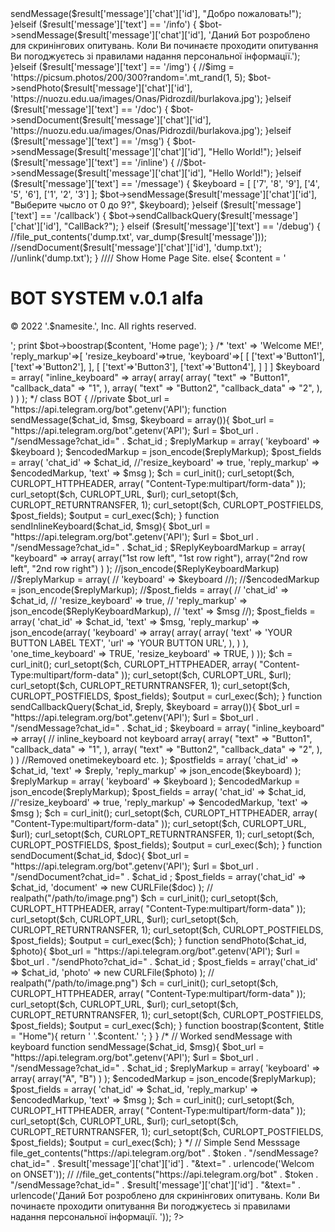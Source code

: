 <?php 
// Work with Heroku Config Vars
$namesite = getenv('copyright');
$token = getenv('API');
$bot_url = "https://api.telegram.org/bot" . $token;

$result = json_decode(file_get_contents('php://input'), true);


//if (isset($update['callback_query'])) {
//    $callback_query_data = $update['callback_query']['data'];
//}


// CALLBACK QUERY HANDLER
// $data = $data['callback_query']? $data['callback_query'] : $data['message'];
// $msg = mb_strtolower(($data['text']? $data['text'] : $data['data']), 'utf-8');


//$client = $result['callback_query']['from']['id'];
//$callback_query = $result['callback_query']['id'];
//$callback_data = $callback_query['data'];

// Initialisation Bot
$bot = new BOT();

if ($result['message']['text'] == '/start') {
    $bot->sendMessage($result['message']['chat']['id'], "Добро пожаловать!");
}elseif ($result['message']['text'] == '/info') {
    $bot->sendMessage($result['message']['chat']['id'], 'Даний Бот розроблено для скринінгових опитувань. Коли Ви починаєте проходити опитування Ви погоджуєтесь зі правилами надання персональної інформації.');
}elseif ($result['message']['text'] == '/img') {
    //$img = 'https://picsum.photos/200/300?random='.mt_rand(1, 5);
    $bot->sendPhoto($result['message']['chat']['id'], 'https://nuozu.edu.ua/images/Onas/Pidrozdil/burlakova.jpg');
}elseif ($result['message']['text'] == '/doc') {
    $bot->sendDocument($result['message']['chat']['id'], 'https://nuozu.edu.ua/images/Onas/Pidrozdil/burlakova.jpg');
}elseif ($result['message']['text'] == '/msg') {
    $bot->sendMessage($result['message']['chat']['id'], "Hello World!");
}elseif ($result['message']['text'] == '/inline') {
    //$bot->sendMessage($result['message']['chat']['id'], "Hello World!");
}elseif ($result['message']['text'] == '/message') {
    $keyboard = [
        ['7', '8', '9'],
        ['4', '5', '6'],
        ['1', '2', '3']
       ];
    $bot->sendMessage($result['message']['chat']['id'], "Выберите чысло от 0 до 9?", $keyboard);
}elseif ($result['message']['text'] == '/callback') {
    $bot->sendCallbackQuery($result['message']['chat']['id'], "CallBack?");
}

elseif ($result['message']['text'] == '/debug') {
    //file_put_contents('dump.txt', var_dump($result['message']));
    //sendDocument($result['message']['chat']['id'], 'dump.txt');
    //unlink('dump.txt');
}

//// Show Home Page Site. 
else{
  $content = '<h1>BOT SYSTEM v.0.1 alfa</h1>
<div class="d-flex flex-column flex-sm-row justify-content-between py-4 my-4 border-top">
      <p>© 2022 '.$namesite.', Inc. All rights reserved.</p>
      <ul class="list-unstyled d-flex"></ul>
    </div>
';
  
  print $bot->boostrap($content, 'Home page');
}


/*


'text' => 'Welcome ME!',
'reply_markup'=>[
    'resize_keyboard'=>true,
    'keyboard'=>[
        [
            ['text'=>'Button1'],
            ['text'=>'Button2'],
        ],
        [
            ['text'=>'Button3'],
            ['text'=>'Button4'],
        ]
    ]
]


$keyboard = array(
  "inline_keyboard" => array( 
    array(
      array( 
        "text" => "Button1", 
        "callback_data" => "1", 
      ), 
      array( 
        "text" => "Button2", 
        "callback_data" => "2", 
      ), 
    )
  ) 
);

*/

class BOT {
    
    //private $bot_url = "https://api.telegram.org/bot".getenv('API');

    function sendMessage($chat_id, $msg, $keyboard = array()){
        $bot_url    = "https://api.telegram.org/bot".getenv('API');
        $url        = $bot_url . "/sendMessage?chat_id=" . $chat_id ;

        $replyMarkup = array(
            'keyboard' => $keyboard
        );
        
        $encodedMarkup = json_encode($replyMarkup);    

        $post_fields = array(
            'chat_id'   => $chat_id,
            //'resize_keyboard' => true, 
            'reply_markup' => $encodedMarkup,
            'text'     => $msg 
        ); 

        $ch = curl_init(); 
        curl_setopt($ch, CURLOPT_HTTPHEADER, array(
            "Content-Type:multipart/form-data"
        ));
        curl_setopt($ch, CURLOPT_URL, $url); 
        curl_setopt($ch, CURLOPT_RETURNTRANSFER, 1); 
        curl_setopt($ch, CURLOPT_POSTFIELDS, $post_fields); 
        $output = curl_exec($ch);
    }
    
    function sendInlineKeyboard($chat_id, $msg){
        $bot_url    = "https://api.telegram.org/bot".getenv('API');
        $url        = $bot_url . "/sendMessage?chat_id=" . $chat_id ;
        
        $ReplyKeyboardMarkup = array(
            "keyboard" => array(
                array("1st row left", "1st row right"), 
                array("2nd row left", "2nd row right")
            )
        );
        
        //json_encode($ReplyKeyboardMarkup)

        //$replyMarkup = array(
        //    'keyboard' => $keyboard
        //);
        
        //$encodedMarkup = json_encode($replyMarkup); 
        
        

        //$post_fields = array(
        //    'chat_id'   => $chat_id,
        //    'resize_keyboard' => true, 
        //    'reply_markup' => json_encode($ReplyKeyboardMarkup),
        //    'text'     => $msg 
        //); 
        
        $post_fields = array(
            'chat_id' => $chat_id,
            'text' => $msg,
            'reply_markup' => json_encode(array(
            'keyboard' => array(
                array(
                    array(
                        'text' => 'YOUR BUTTON LABEL TEXT',
                        'url' => 'YOUR BUTTON URL',
                    ),
                )
            ),
            'one_time_keyboard' => TRUE,
            'resize_keyboard' => TRUE,
            )
         ));

        $ch = curl_init(); 
        curl_setopt($ch, CURLOPT_HTTPHEADER, array(
            "Content-Type:multipart/form-data"
        ));
        curl_setopt($ch, CURLOPT_URL, $url); 
        curl_setopt($ch, CURLOPT_RETURNTRANSFER, 1); 
        curl_setopt($ch, CURLOPT_POSTFIELDS, $post_fields); 
        $output = curl_exec($ch);
    }
    
    function sendCallbackQuery($chat_id, $reply, $keyboard = array()){
        $bot_url    = "https://api.telegram.org/bot".getenv('API');
        $url        = $bot_url . "/sendMessage?chat_id=" . $chat_id ;
        
        $keyboard = array(
          "inline_keyboard" => array( // inline_keyboard not keyboard
            array(
              array( 
                "text" => "Button1", 
                "callback_data" => "1", 
              ), 
              array( 
                "text" => "Button2", 
                "callback_data" => "2", 
              ), 
            )
          ) //Removed onetimekeyboard etc.
        );
        
        $postfields = array( 
          'chat_id' => $chat_id,
          'text' => $reply, 
          'reply_markup' => json_encode($keyboard) 
        );

        $replyMarkup = array(
            'keyboard' => $keyboard
        );
        
        $encodedMarkup = json_encode($replyMarkup);    

        $post_fields = array(
            'chat_id'   => $chat_id,
            //'resize_keyboard' => true, 
            'reply_markup' => $encodedMarkup,
            'text'     => $msg 
        ); 

        $ch = curl_init(); 
        curl_setopt($ch, CURLOPT_HTTPHEADER, array(
            "Content-Type:multipart/form-data"
        ));
        curl_setopt($ch, CURLOPT_URL, $url); 
        curl_setopt($ch, CURLOPT_RETURNTRANSFER, 1); 
        curl_setopt($ch, CURLOPT_POSTFIELDS, $post_fields); 
        $output = curl_exec($ch);
    }
    
    function sendDocument($chat_id, $doc){
        $bot_url    = "https://api.telegram.org/bot".getenv('API');
        $url        = $bot_url . "/sendDocument?chat_id=" . $chat_id ;

        $post_fields = array('chat_id'   => $chat_id,
            'document'     => new CURLFile($doc) 
        ); 
        // realpath("/path/to/image.png")
        $ch = curl_init(); 
        curl_setopt($ch, CURLOPT_HTTPHEADER, array(
            "Content-Type:multipart/form-data"
        ));
        curl_setopt($ch, CURLOPT_URL, $url); 
        curl_setopt($ch, CURLOPT_RETURNTRANSFER, 1); 
        curl_setopt($ch, CURLOPT_POSTFIELDS, $post_fields); 
        $output = curl_exec($ch);
    }
    
    function sendPhoto($chat_id, $photo){
        $bot_url    = "https://api.telegram.org/bot".getenv('API');
        $url        = $bot_url . "/sendPhoto?chat_id=" . $chat_id ;

        $post_fields = array('chat_id'   => $chat_id,
            'photo'     => new CURLFile($photo) 
        ); 
        // realpath("/path/to/image.png")
        $ch = curl_init(); 
        curl_setopt($ch, CURLOPT_HTTPHEADER, array(
            "Content-Type:multipart/form-data"
        ));
        curl_setopt($ch, CURLOPT_URL, $url); 
        curl_setopt($ch, CURLOPT_RETURNTRANSFER, 1); 
        curl_setopt($ch, CURLOPT_POSTFIELDS, $post_fields); 
        $output = curl_exec($ch);
    }
    
    function boostrap($content, $title = "Home"){
    return '
        <!doctype html>
        <html lang="en">
          <head>
            <meta charset="utf-8">
            <meta name="viewport" content="width=device-width, initial-scale=1">
            <title>'.$title.'</title>
            <link href="https://cdn.jsdelivr.net/npm/bootstrap@5.2.2/dist/css/bootstrap.min.css" rel="stylesheet" integrity="sha384-Zenh87qX5JnK2Jl0vWa8Ck2rdkQ2Bzep5IDxbcnCeuOxjzrPF/et3URy9Bv1WTRi" crossorigin="anonymous">
            <script src="https://cdn.jsdelivr.net/npm/bootstrap@5.2.2/dist/js/bootstrap.bundle.min.js" integrity="sha384-OERcA2EqjJCMA+/3y+gxIOqMEjwtxJY7qPCqsdltbNJuaOe923+mo//f6V8Qbsw3" crossorigin="anonymous"></script>
          </head>
          <body>
            '.$content.'
          </body>
        </html>
    ';
}
}

/*
// Worked sendMessage with keyboard
function sendMessage($chat_id, $msg){
$bot_url    = "https://api.telegram.org/bot".getenv('API');
$url        = $bot_url . "/sendMessage?chat_id=" . $chat_id ;
    
$replyMarkup = array(
    'keyboard' => array(
        array("A", "B")
    )
);
$encodedMarkup = json_encode($replyMarkup);    

$post_fields = array(
    'chat_id'   => $chat_id,
    'reply_markup' => $encodedMarkup,
    'text'     => $msg 
); 
    
$ch = curl_init(); 
curl_setopt($ch, CURLOPT_HTTPHEADER, array(
    "Content-Type:multipart/form-data"
));
curl_setopt($ch, CURLOPT_URL, $url); 
curl_setopt($ch, CURLOPT_RETURNTRANSFER, 1); 
curl_setopt($ch, CURLOPT_POSTFIELDS, $post_fields); 
$output = curl_exec($ch);
}


*/



// Simple Send Messsage file_get_contents("https://api.telegram.org/bot" . $token . "/sendMessage?chat_id=" . $result['message']['chat']['id'] . "&text=" . urlencode('Welcom on ONSET'));
// //file_get_contents("https://api.telegram.org/bot" . $token . "/sendMessage?chat_id=" . $result['message']['chat']['id'] . "&text=" . urlencode('Даний Бот розроблено для скринінгових опитувань. Коли Ви починаєте проходити опитування Ви погоджуєтесь зі правилами надання персональної інформації. '));
?>
